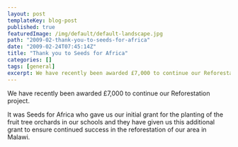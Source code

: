 ```yaml
---
layout: post
templateKey: blog-post
published: true
featuredImage: /img/default/default-landscape.jpg
path: "2009-02-thank-you-to-seeds-for-africa"
date: "2009-02-24T07:45:14Z"
title: "Thank you to Seeds for Africa"
categories: []
tags: [general]
excerpt: We have recently been awarded £7,000 to continue our Reforestation project.
---
```


We have recently been awarded £7,000 to continue our Reforestation project.

It was Seeds for Africa who gave us our initial grant for the planting of the fruit tree orchards in our schools and they have given us this additional grant to ensure continued success in the reforestation of our area in Malawi.
